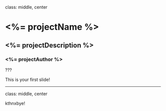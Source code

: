class: middle, center

# <%= projectName %>
## <%= projectDescription %>
### <%= projectAuthor %>

???

This is your first slide!

---
class: middle, center

kthnxbye!
